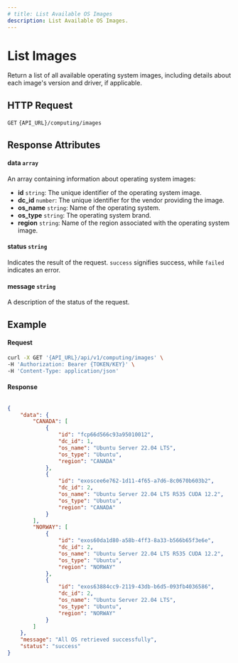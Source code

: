 ```yaml
---
# title: List Available OS Images
description: List Available OS Images.
---
```


# List Images

Return a list of all available operating system images, including details about each image's version and driver, if applicable.

## HTTP Request

`GET` `{API_URL}/computing/images`

## Response Attributes

#### data `array`

An array containing information about operating system images:

- **id** `string`: The unique identifier of the operating system image.
- **dc_id** `number`: The unique identifier for the vendor providing the image.
- **os_name** `string`: Name of the operating system.
- **os_type** `string`: The operating system brand.
- **region** `string`: Name of the region associated with the operating system image.

#### status `string`

Indicates the result of the request. `success` signifies success, while `failed` indicates an error.

#### message `string`

A description of the status of the request.

## Example

#### Request

```bash
curl -X GET '{API_URL}/api/v1/computing/images' \
-H 'Authorization: Bearer {TOKEN/KEY}' \
-H 'Content-Type: application/json'
```

#### Response

```json

{
    "data": {
        "CANADA": [
            {
                "id": "fcp66d566c93a95010012",
                "dc_id": 1,
                "os_name": "Ubuntu Server 22.04 LTS",
                "os_type": "Ubuntu",
                "region": "CANADA"
            },
            {
                "id": "exoscee6e762-1d11-4f65-a7d6-8c0670b603b2",
                "dc_id": 2,
                "os_name": "Ubuntu Server 22.04 LTS R535 CUDA 12.2",
                "os_type": "Ubuntu",
                "region": "CANADA"
            }
        ],
        "NORWAY": [
            {
                "id": "exos60da1d80-a58b-4ff3-8a33-b566b65f3e6e",
                "dc_id": 2,
                "os_name": "Ubuntu Server 22.04 LTS R535 CUDA 12.2",
                "os_type": "Ubuntu",
                "region": "NORWAY"
            },
            {
                "id": "exos63884cc9-2119-43db-b6d5-093fb4036586",
                "dc_id": 2,
                "os_name": "Ubuntu Server 22.04 LTS",
                "os_type": "Ubuntu",
                "region": "NORWAY"
            }
        ]
    },
    "message": "All OS retrieved successfully",
    "status": "success"
}

```
